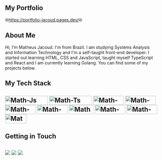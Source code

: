 

<h2> My Portfolio </h2>

  🌐<a href='wwww.Portfolio.com.br' target='_blank'>https://portfolio-jacoud.pages.dev/</a>🌐
  
 <h2> About Me </h2>
   <p>Hi, I’m Matheus Jacoud. I'm from Brazil. I am studying Systems Analysis and Information Technology and I'm a self-taught front-end developer. I started out learning HTML, CSS and JavaScript, taught myself TypeScript and React and I am currently learning Golang. You can find some of my projects below. </p>

<h2> My Tech Stack <h2>
<div style="display: inline_block">
  <img align="center" alt="Math-Js" height="30" width="140" src="https://img.shields.io/badge/JavaScript-F7DF1E?style=for-the-badge&logo=javascript&logoColor=black">
  <img align="center" alt="Math-Ts" height="30" width="140" src="https://img.shields.io/badge/TypeScript-007ACC?style=for-the-badge&logo=typescript&logoColor=white">
  <img align="center" alt="Math-React" height="30" width="100" src="https://img.shields.io/badge/React-20232A?style=for-the-badge&logo=react&logoColor=61DAFB">
   <img align="center" alt="Math-Vue" height="30" width="100" src="https://img.shields.io/badge/Vue.js-35495E?style=for-the-badge&logo=vue.js&logoColor=4FC08D">
  <img align="center" alt="Math-HTML" height="30" width="100" src="https://img.shields.io/badge/HTML5-E34F26?style=for-the-badge&logo=html5&logoColor=white">
  <img align="center" alt="Math-CSS" height="30" width="100" src="https://img.shields.io/badge/CSS3-1572B6?style=for-the-badge&logo=css3&logoColor=white">
    <img align="center" alt="Math-Sass" height="30" width="80" src="https://img.shields.io/badge/Sass-CC6699?style=for-the-badge&logo=sass&logoColor=white">
   <img align="center" alt="Math-Jest" height="30" width="100" src="https://img.shields.io/badge/-jest-%23C21325?style=for-the-badge&logo=jest&logoColor=white">
 <img align="center" alt="Math-NPM" height="30" width="100" src="https://img.shields.io/badge/NPM-%23CB3837.svg?style=for-the-badge&logo=npm&logoColor=white">
  <img align="center" alt="Math-Git" height="30" width="70" src="https://img.shields.io/badge/GIT-E44C30?style=for-the-badge&logo=git&logoColor=white">
 
  
</div>
<h2> Getting in Touch <h2>
<div> 
  <a href = "mailto:m.jacoud01@gmail.com"><img src="https://img.shields.io/badge/Gmail-D14836?style=for-the-badge&logo=gmail&logoColor=white" target="_blank" rel='nofollow'></a>
  <a href="https://www.linkedin.com/in/matheus-jacoud/" target="_blank" rel='nofollow'>
    <img src="https://img.shields.io/badge/-LinkedIn-%230077B5?style=for-the-badge&logo=linkedin&logoColor=white" target="_blank" rel='nofollow'></a> 
  <a href="https://discord.gg/wagxzStdcR" target="_blank"><img src="https://img.shields.io/badge/Discord-7289DA?style=for-the-badge&logo=discord&logoColor=white" target="_blank" rel='nofollow'></a> 
</div>

<!-- # Blog posts
<!-- BLOG-POST-LIST:START -->
<!--- [Soft Skills for Devs](https://dev.to/pachicodes/soft-skills-for-devs-edf)-->
<!-- BLOG-POST-LIST:END -->

